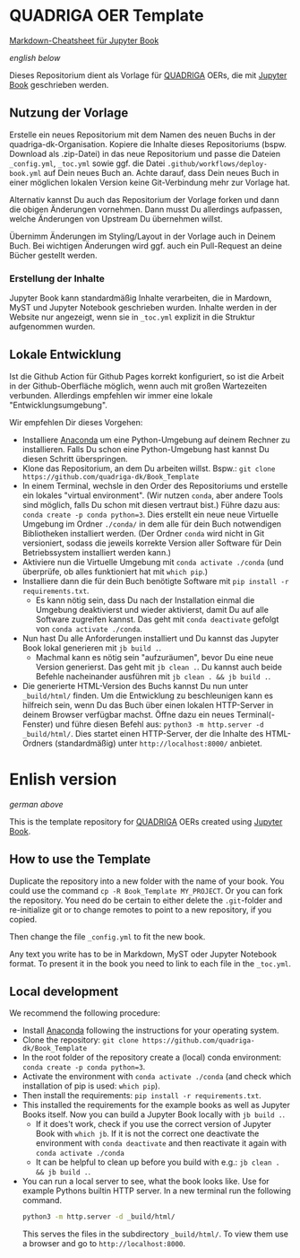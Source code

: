 # QUADRIGA OER Template

[Markdown-Cheatsheet für Jupyter Book](https://jupyterbook.org/en/stable/reference/cheatsheet.html)

_english below_

Dieses Repositorium dient als Vorlage für [QUADRIGA](https://quadriga-dk.github.io) OERs, die mit [Jupyter Book](https://jupyterbook.org) geschrieben werden.

## Nutzung der Vorlage

Erstelle ein neues Repositorium mit dem Namen des neuen Buchs in der quadriga-dk-Organisation. Kopiere die Inhalte dieses Repositoriums (bspw. Download als .zip-Datei) in das neue Repositorium und passe die Dateien `_config.yml`, `_toc.yml` sowie ggf. die Datei `.github/workflows/deploy-book.yml` auf Dein neues Buch an. Achte darauf, dass Dein neues Buch in einer möglichen lokalen Version keine Git-Verbindung mehr zur Vorlage hat.

Alternativ kannst Du auch das Repositorium der Vorlage forken und dann die obigen Änderungen vornehmen. Dann musst Du allerdings aufpassen, welche Änderungen von Upstream Du übernehmen willst.

Übernimm Änderungen im Styling/Layout in der Vorlage auch in Deinem Buch. Bei wichtigen Änderungen wird ggf. auch ein Pull-Request an deine Bücher gestellt werden.

### Erstellung der Inhalte

Jupyter Book kann standardmäßig Inhalte verarbeiten, die in Mardown, MyST und Jupyter Notebook geschrieben wurden. Inhalte werden in der Website nur angezeigt, wenn sie in `_toc.yml` explizit in die Struktur aufgenommen wurden.

## Lokale Entwicklung

Ist die Github Action für Github Pages korrekt konfiguriert, so ist die Arbeit in der Github-Oberfläche möglich, wenn auch mit großen Wartezeiten verbunden. Allerdings empfehlen wir immer eine lokale "Entwicklungsumgebung".

Wir empfehlen Dir dieses Vorgehen:
- Installiere [Anaconda](https://www.anaconda.com/download) um eine Python-Umgebung auf deinem Rechner zu installieren. Falls Du schon eine Python-Umgebung hast kannst Du diesen Schritt überspringen.
- Klone das Repositorium, an dem Du arbeiten willst. Bspw.: `git clone https://github.com/quadriga-dk/Book_Template`
- In einem Terminal, wechsle in den Order des Repositoriums und erstelle ein lokales "virtual environment". (Wir nutzen `conda`, aber andere Tools sind möglich, falls Du schon mit diesen vertraut bist.) Führe dazu aus: `conda create -p conda python=3`. Dies erstellt ein neue neue Virtuelle Umgebung im Ordner `./conda/` in dem alle für dein Buch notwendigen Bibliotheken installiert werden. (Der Ordner `conda` wird nicht in Git versioniert, sodass die jeweils korrekte Version aller Software für Dein Betriebssystem installiert werden kann.)
- Aktiviere nun die Virtuelle Umgebung mit `conda activate ./conda` (und überprüfe, ob alles funktioniert hat mit `which pip`.)
- Installiere dann die für dein Buch benötigte Software mit `pip install -r requirements.txt`.
  - Es kann nötig sein, dass Du nach der Installation einmal die Umgebung deaktivierst und wieder aktivierst, damit Du auf alle Software zugreifen kannst. Das geht mit `conda deactivate` gefolgt von `conda activate ./conda`.
- Nun hast Du alle Anforderungen installiert und Du kannst das Jupyter Book lokal generieren mit `jb build .`.
  - Machmal kann es nötig sein "aufzuräumen", bevor Du eine neue Version generierst. Das geht mit `jb clean .`. Du kannst auch beide Befehle nacheinander ausführen mit `jb clean . && jb build .`.
- Die generierte HTML-Version des Buchs kannst Du nun unter `_build/html/` finden. Um die Entwicklung zu beschleunigen kann es hilfreich sein, wenn Du das Buch über einen lokalen HTTP-Server in deinem Browser verfügbar machst. Öffne dazu ein neues Terminal(-Fenster) und führe diesen Befehl aus: `python3 -m http.server -d _build/html/`. Dies startet einen HTTP-Server, der die Inhalte des HTML-Ordners (standardmäßig) unter `http://localhost:8000/` anbietet.

# Enlish version
_german above_

This is the template repository for [QUADRIGA](https://quadriga-dk.github.io) OERs created using [Jupyter Book](https://jupyterbook.org).

## How to use the Template

Duplicate the repository into a new folder with the name of your book. You could use the command `cp -R Book_Template MY_PROJECT`. Or you can fork the repository. You need do be certain to either delete the `.git`-folder and re-initialize git or to change remotes to point to a new repository, if you copied.

Then change the file `_config.yml` to fit the new book.

Any text you write has to be in Markdown, MyST oder Jupyter Notebook format. To present it in the book you need to link to each file in the `_toc.yml`. 

## Local development

We recommend the following procedure:
- Install [Anaconda](https://www.anaconda.com/download) following the instructions for your operating system.
- Clone the repository: `git clone https://github.com/quadriga-dk/Book_Template`
- In the root folder of the repository create a (local) conda environment: `conda create -p conda python=3`.
- Activate the environment with `conda activate ./conda` (and check which installation of pip is used: `which pip`).
- Then install the requirements: `pip install -r requirements.txt`.
- This installed the requirements for the example books as well as Jupyter Books itself. Now you can build a Jupyter Book locally with `jb build .`.
  - If it does't work, check if you use the correct version of Jupyter Book with `which jb`. If it is not the correct one deactivate the environment with `conda deactivate` and then reactivate it again with `conda activate ./conda`
  - It can be helpful to clean up before you build with e.g.: `jb clean . && jb build .`.
- You can run a local server to see, what the book looks like. Use for example Pythons builtin HTTP server. In a new terminal run the following command.
  ```bash
  python3 -m http.server -d _build/html/
  ```
  This serves the files in the subdirectory `_build/html/`. To view them use a browser and go to `http://localhost:8000`.

